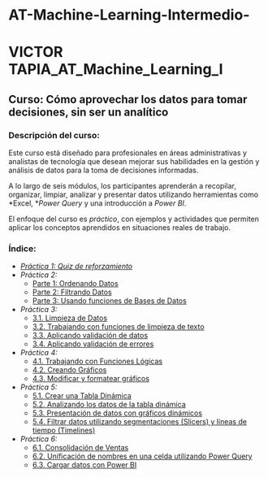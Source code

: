 # AT-Machine-Learning-Intermedio-
# VICTOR TAPIA_AT_Machine_Learning_I

## Curso: Cómo aprovechar los datos para tomar decisiones, sin ser un analítico

### Descripción del curso:
Este curso está diseñado para profesionales en áreas administrativas y analistas de tecnología que desean mejorar sus habilidades en la gestión y análisis de datos para la toma de decisiones informadas.

A lo largo de seis módulos, los participantes aprenderán a recopilar, organizar, limpiar, analizar y presentar datos utilizando herramientas como *Excel, **Power Query* y una introducción a *Power BI*.

El enfoque del curso es *práctico*, con ejemplos y actividades que permiten aplicar los conceptos aprendidos en situaciones reales de trabajo.

### Índice:

- *[Práctica 1: Quiz de reforzamiento](https://github.com/vtapia86/AT-Machine-Learning-Intermedio-/blob/main/Laboratorio1.md)*
- *Práctica 2:*
  - [Parte 1: Ordenando Datos](https://www.google.com/search?q=status+code+201&rlz=1C5CHFA_enCL929CL929&oq=status+code+201&gs_lcrp=EgZjaHJvbWUyBggAEEUYOTIHCAEQABiABDIHCAIQABiABDIHCAMQABiABDIHCAQQABiABDIHCAUQABiABDIHCAYQABiABDIHCAcQABiABDIHCAgQABiABDIHCAkQABiABNIBCDM5NjdqMGo3qAIAsAIA&sourceid=chrome&ie=UTF-8)
  - [Parte 2: Filtrando Datos](enlace_a_practica_2_2)
  - [Parte 3: Usando funciones de Bases de Datos](enlace_a_practica_2_3)
- *Práctica 3:*
  - [3.1. Limpieza de Datos](enlace_a_practica_3_1)
  - [3.2. Trabajando con funciones de limpieza de texto](enlace_a_practica_3_2)
  - [3.3. Aplicando validación de datos](enlace_a_practica_3_3)
  - [3.4. Aplicando validación de errores](enlace_a_practica_3_4)
- *Práctica 4:*
  - [4.1. Trabajando con Funciones Lógicas](enlace_a_practica_4_1)
  - [4.2. Creando Gráficos](enlace_a_practica_4_2)
  - [4.3. Modificar y formatear gráficos](enlace_a_practica_4_3)
- *Práctica 5:*
  - [5.1. Crear una Tabla Dinámica](enlace_a_practica_5_1)
  - [5.2. Analizando los datos de la tabla dinámica](enlace_a_practica_5_2)
  - [5.3. Presentación de datos con gráficos dinámicos](enlace_a_practica_5_3)
  - [5.4. Filtrar datos utilizando segmentaciones (Slicers) y líneas de tiempo (Timelines)](enlace_a_practica_5_4)
- *Práctica 6:*
  - [6.1. Consolidación de Ventas](enlace_a_practica_6_1)
  - [6.2. Unificación de nombres en una celda utilizando Power Query](enlace_a_practica_6_2)
  - [6.3. Cargar datos con Power BI](enlace_a_practica_6_3)

